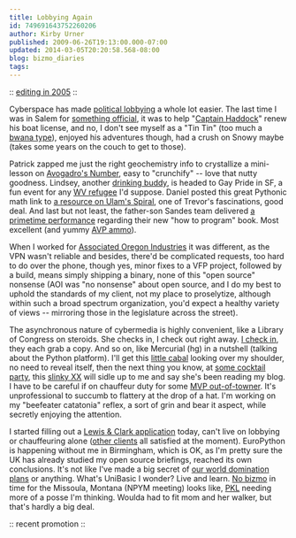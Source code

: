 ```yaml
---
title: Lobbying Again
id: 749691643752260206
author: Kirby Urner
published: 2009-06-26T19:13:00.000-07:00
updated: 2014-03-05T20:20:58.568-08:00
blog: bizmo_diaries
tags: 
---
```


[](https://blogger.googleusercontent.com/img/b/R29vZ2xl/AVvXsEgewQRYShxI4X1Z8CEQaqP6ehtA2HWBN0qSVwWq9cD5KuNAAxekZRddbqGlKlyFNa3g40KNzkMm47pGWzA2OLgky23yTiXonvHY7OwZMzWhK7QlIIrnxaxHlcHRu_KGo_-1NKv4/s1600-h/tintin.png):: [editing in 2005](http://controlroom.blogspot.com/2006/03/identity-20.html) ::

Cyberspace has made [political lobbying](http://mathforum.org/kb/message.jspa?messageID=6767259&tstart=0) a whole lot easier.  The last time I was in Salem for [something official](http://mybizmo.blogspot.com/2009/04/sao-meeting.html), it was to help "[Captain Haddock](https://groups.google.com/d/msg/mathfuture/GszzTxcxEoE/ufa3Y3pHXCYJ)" renew his boat license, and no, I don't see myself as a "Tin Tin" (too much a [bwana type](http://mybizmo.blogspot.com/2009/06/prisoners-for-pelau.html)), enjoyed his adventures though, had a crush on Snowy maybe (takes some years on the couch to get to those).

Patrick zapped me just the right geochemistry info to crystallize a mini-lesson on [Avogadro's Number](http://controlroom.blogspot.com/2009/06/avogadros-number.html), easy to "crunchify" -- love that nutty goodness.  Lindsey, another [drinking buddy](http://controlroom.blogspot.com/2009/05/workflow.html), is headed to Gay Pride in SF, a fun event for any [WV refugee](http://mybizmo.blogspot.com/2008/09/nation-of-writers.html) I'd suppose.  Daniel posted this great Pythonic math link to [a resource on Ulam's Spiral](http://www.dcs.gla.ac.uk/%7Ejhw/spirals/index.html), one of Trevor's fascinations, good deal.  And last but not least, the father-son Sandes team delivered [a primetime performance](http://watch.ctv.ca/news/clip186877#clip186877) regarding their new "how to program" book.  Most excellent (and yummy [AVP ammo](http://controlroom.blogspot.com/2007/10/alternatives-to-violence-avp.html)).

When I worked for [Associated Oregon Industries](http://controlroom.blogspot.com/2006/04/todays-networking.html) it was different, as the VPN wasn't reliable and besides, there'd be complicated requests, too hard to do over the phone, though yes, minor fixes to a VFP project, followed by a build, means simply shipping a binary, none of this "open source" nonsense (AOI was "no nonsense" about open source, and I do my best to uphold the standards of my client, not my place to proselytize, although within such a broad spectrum organization, you'd expect a healthy variety of views -- mirroring those in the legislature across the street).

The asynchronous nature of cybermedia is highly convenient, like a Library of Congress on steroids.  She checks in, I check out right away.  [I check in](http://mathforum.org/kb/message.jspa?messageID=6766891&tstart=0), they each grab a copy.  And so on, like Mercurial (hg) in a nutshell (talking about the Python platform).  I'll get this [little cabal](http://mathforum.org/kb/message.jspa?messageID=6766649&tstart=0) looking over my shoulder, no need to reveal itself, then the next thing you know, at [some cocktail party](http://www.flickr.com/photos/17157315@N00/sets/72157608139268797/), this [slinky XX](http://worldgame.blogspot.com/2007/11/bird-of-prey.html) will sidle up to me and say she's been reading my blog.  I have to be careful if on chauffeur duty for some [MVP out-of-towner](http://worldgame.blogspot.com/2009/01/metropolitan-talk.html).  It's unprofessional to succumb to flattery at the drop of a hat.  I'm working on my "beefeater catatonia" reflex, a sort of grin and bear it aspect, while secretly enjoying the attention.

I started filling out a [Lewis & Clark application](http://mybizmo.blogspot.com/2009/02/scratchpad.html) today, can't live on lobbying or chauffeuring alone ([other clients](http://worldgame.blogspot.com/2009/06/more-lore.html) all satisfied at the moment).  EuroPython is happening without me in Birmingham, which is OK, as I'm pretty sure the UK has already studied my open source briefings, reached its own conclusions.  It's not like I've made a big secret of [our world domination plans](http://mybizmo.blogspot.com/2009/04/cywar-in-cyberia.html) or anything.  What's UniBasic I wonder?  Live and learn.  [No bizmo](http://mybizmo.blogspot.com/2009/05/recap.html) in time for the Missoula, Montana (NPYM meeting) looks like, [PKL](http://controlroom.blogspot.com/2007/12/trip-prep.html) needing more of a posse I'm thinking.  Woulda had to fit mom and her walker, but that's hardly a big deal.

[](https://blogger.googleusercontent.com/img/b/R29vZ2xl/AVvXsEhx4lYm9OouCBNZDoazZWD4IM8ZkjBefteeXp8-w344aGZ1SWX7Z_GBCkbP73vOYfkMk6zsdrk27wRvrwITpc7hP3CwqXT0L_m9tr3s2b76Bg92eQ790KNQuiVCMuBM361fZ_EV/s1600-h/promotion.jpg):: recent promotion ::